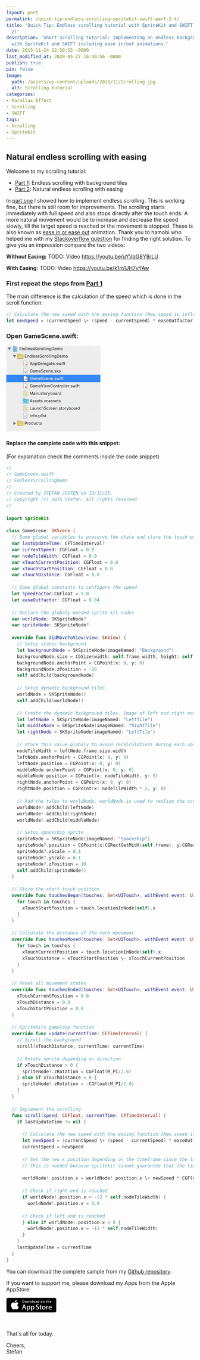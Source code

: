 ```yaml
---
layout: post
permalink: /quick-tip-endless-scrolling-spritekit-swift-part-2-4/
title: 'Quick Tip: Endless scrolling tutorial with SpriteKit and SWIFT (Part 2 of
  2)'
description: 'Short scrolling tutorial: Implementing an endless background scrolling
  with SpriteKit and SWIFT including ease in/out animations.'
date: 2015-11-24 22:50:53 -0000
last_modified_at: 2020-05-27 16:40:56 -0000
publish: true
pin: false
image:
  path: /assets/wp-content/uploads/2015/11/Scrolling.jpg
  alt: Scrolling tutorial
categories:
- Parallax Effect
- Scrolling
- SWIFT
tags:
- Scrolling
- SpriteKit
---
```

## Natural endless scrolling with easing

Welcome to my scrolling tutorial:

  * [Part 1](/quick-tip-endless-scrolling-with-spritekit-and-swift): Endless scrolling with background tiles
  * [Part 2](/quick-tip-endless-scrolling-spritekit-swift-part-2-4): Natural endless scrolling with easing

In [part one](/how-to-implement-a-space-shooter-with-spritekit-and-swift-part-4-collision-detection43) I showed how to implement endless scrolling. This is working fine, but there is still room for improvements. The scrolling starts immediately with full speed and also stops directly after the touch ends. A more natural movement would be to increase and decrease the speed slowly, till the target speed is reached or the movement is stopped. These is also known as [ease in or ease out](https://developers.google.com/web/fundamentals/design-and-ui/animations/the-basics-of-easing) animation. Thank you to hamobi who helped me with my [Stackoverflow question](http://stackoverflow.com/questions/33721183/ease-out-animation-for-skspritenode) for finding the right solution. To give you an impression compare the two videos: 

**Without Easing:**
TODO: Video https://youtu.be/uYVqG8Y8rLU

**With Easing:**
TODO: Video https://youtu.be/k1m1JH7yYAw

### First repeat the steps from [Part 1 ](/how-to-implement-a-space-shooter-with-spritekit-and-swift-part-4-collision-detection43)

The main difference is the calculation of the speed which is done in the scroll function:

```swift
// Calculate the new speed with the easing function (New speed is influence by current speed)
let newSpeed = (currentSpeed \+ (speed - currentSpeed) * easeOutfactor)
```

### Open GameScene.swift:

[![SpriteKit scrolling tutorial](/assets/wp-content/uploads/2015/11/Screen-Shot-2015-11-13-at-18.14.431-1.jpg)](/assets/wp-content/uploads/2015/11/Screen-Shot-2015-11-13-at-18.14.431-1.jpg)

#### Replace the complete code with this snippet:

(For explanation check the comments inside the code snippet)

```swift
//
// GameScene.swift
// EndlessScrollingDemo
//
// Created by STEFAN JOSTEN on 13/11/15.
// Copyright (c) 2015 Stefan. All rights reserved.
//

import SpriteKit

class GameScene: SKScene {
  // Some global variables to preserve the state and store the touch positions
  var lastUpdateTime: CFTimeInterval?
  var currentSpeed: CGFloat = 0.0
  var nodeTileWidth: CGFloat = 0.0
  var xTouchCurrentPosition: CGFloat = 0.0
  var xTouchStartPosition: CGFloat = 0.0
  var xTouchDistance: CGFloat = 0.0

  // Some global constants to configure the speed
  let speedFactor:CGFloat = 5.0
  let easeOutfactor: CGFloat = 0.04

  // Declare the globaly needed sprite kit nodes
  var worldNode: SKSpriteNode?
  var spriteNode: SKSpriteNode?

  override func didMoveToView(view: SKView) {
    // Setup static background
    let backgroundNode = SKSpriteNode(imageNamed: "Background")
    backgroundNode.size = CGSize(width: self.frame.width, height: self.frame.height)
    backgroundNode.anchorPoint = CGPoint(x: 0, y: 0)
    backgroundNode.zPosition = -10
    self.addChild(backgroundNode)

    // Setup dynamic background tiles
    worldNode = SKSpriteNode()
    self.addChild(worldNode!)

    // Create the dynamic background tiles. Image of left and right node must be identical
    let leftNode = SKSpriteNode(imageNamed: "LeftTile")
    let middleNode = SKSpriteNode(imageNamed: "RightTile")
    let rightNode = SKSpriteNode(imageNamed: "LeftTile")

    // store this value globaly to avoid recalculations during each update call
    nodeTileWidth = leftNode.frame.size.width
    leftNode.anchorPoint = CGPoint(x: 0, y: 0)
    leftNode.position = CGPoint(x: 0, y: 0)
    middleNode.anchorPoint = CGPoint(x: 0, y: 0)
    middleNode.position = CGPoint(x: nodeTileWidth, y: 0)
    rightNode.anchorPoint = CGPoint(x: 0, y: 0)
    rightNode.position = CGPoint(x: nodeTileWidth * 2, y: 0)

    // Add the tiles to worldNode. worldNode is used to realize the scrolling
    worldNode!.addChild(leftNode)
    worldNode!.addChild(rightNode)
    worldNode!.addChild(middleNode)

    // Setup spaceship sprite
    spriteNode = SKSpriteNode(imageNamed: "Spaceship")
    spriteNode?.position = CGPoint(x:CGRectGetMidX(self.frame), y:CGRectGetMidY(self.frame))
    spriteNode?.xScale = 0.1
    spriteNode?.yScale = 0.1
    spriteNode?.zPosition = 10
    self.addChild(spriteNode!)
  }

  // Store the start touch position
  override func touchesBegan(touches: Set<UITouch>, withEvent event: UIEvent?) {
    for touch in touches {
      xTouchStartPosition = touch.locationInNode(self).x
    }
  }

  // Calculate the distance of the toch movement
  override func touchesMoved(touches: Set<UITouch>, withEvent event: UIEvent?) {
    for touch in touches {
      xTouchCurrentPosition = touch.locationInNode(self).x
      xTouchDistance = xTouchStartPosition \- xTouchCurrentPosition
    }
  }

  // Reset all movement states
  override func touchesEnded(touches: Set<UITouch>, withEvent event: UIEvent?) {
    xTouchCurrentPosition = 0.0
    xTouchDistance = 0.0
    xTouchStartPosition = 0.0
  }

  // SpriteKits gameloop function
  override func update(currentTime: CFTimeInterval) {
    // Scroll the background
    scroll(xTouchDistance, currentTime: currentTime)

    // Rotate sprite depending on direction
    if xTouchDistance > 0 {
      spriteNode?.zRotation = CGFloat(M_PI/2.0)
    } else if xTouchDistance < 0 {
      spriteNode?.zRotation = -CGFloat(M_PI/2.0)
    }
  }

  // Implement the scrolling
  func scroll(speed: CGFloat, currentTime: CFTimeInterval) {
    if lastUpdateTime != nil {

      // Calculate the new speed with the easing function (New speed is influence by current speed)
      let newSpeed = (currentSpeed \+ (speed - currentSpeed) * easeOutfactor)
      currentSpeed = newSpeed

      // Set the new x position depending on the timeframe since the last calls.
      // This is needed because spritekit cannot guarantee that the timeframe is allways the same

      worldNode!.position.x = worldNode!.position.x \+ newSpeed * CGFloat((currentTime - lastUpdateTime!)) * speedFactor

      // Check if right end is reached
      if worldNode!.position.x < -(2 * self.nodeTileWidth) {
        worldNode!.position.x = 0.0

      // Check if left end is reached
      } else if worldNode!.position.x > 0 {
        worldNode!.position.x = -(2 * self.nodeTileWidth)
      }
    }
    lastUpdateTime = currentTime
  }
}
```

You can download the complete sample from my [Github repository](https://github.com/stfnjstn/EndlessScrollingDemo/releases/tag/v0.2).

If you want to support me, please download my Apps from the Apple AppStore:

[![AppStore Stefan Josten](/assets/wp-content/uploads/2015/11/AppStore1.png)](https://itunes.apple.com/developer/stefan-josten/id949662361)

 

That's all for today.

Cheers,   
Stefan

 
